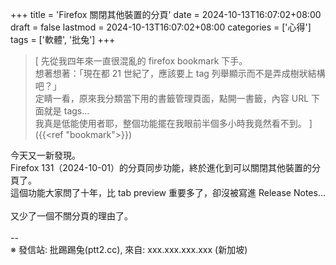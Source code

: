 +++
title = 'Firefox 關閉其他裝置的分頁'
date = 2024-10-13T16:07:02+08:00
draft = false
lastmod = 2024-10-13T16:07:02+08:00
categories = ['心得']
tags = ['軟體', '批兔']
+++
> [
先從我四年來一直很混亂的 firefox bookmark 下手。<br>
想著想著：「現在都 21 世紀了，應該要上 tag 列舉顯示而不是弄成樹狀結構吧？」<br>
定睛一看，原來我分類當下用的書籤管理頁面，點開一書籤，內容 URL 下面就是 tags…<br>
我真是低能使用者耶，整個功能擺在我眼前半個多小時我竟然看不到。
]({{<ref "bookmark">}})

今天又一新發現。<br>
Firefox 131（2024-10-01）的分頁同步功能，終於進化到可以關閉其他裝置的分頁了。<br>
這個功能大家問了十年，比 tab preview 重要多了，卻沒被寫進 Release Notes…<br>
<br>
又少了一個不關分頁的理由了。<br>
<br>
--<br>
※ 發信站: 批踢踢兔(ptt2.cc), 來自: xxx.xxx.xxx.xxx (新加坡)<br>
